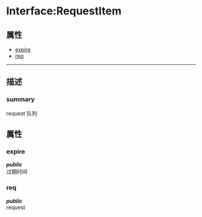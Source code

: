 # Interface:RequestItem   
## 属性
+ [expire](#PROP_expire)
+ [req](#PROP_req)
---   
## 描述
   
### summary   
request 队列  
   
## 属性   
### <a id="PROP_expire">expire</a>   
***public***   
过期时间
     
### <a id="PROP_req">req</a>   
***public***   
request
     
